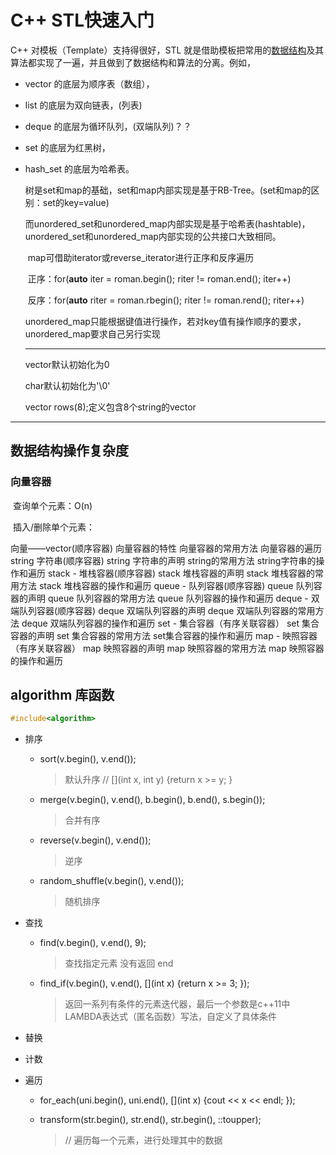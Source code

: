 # C++ STL快速入门

C++ 对模板（Template）支持得很好，STL 就是借助模板把常用的[数据结构](http://data.biancheng.net/)及其算法都实现了一遍，并且做到了数据结构和算法的分离。例如，

* vector 的底层为顺序表（数组），

* list 的底层为双向链表，(列表)

* deque 的底层为循环队列，(双端队列)？？

* set 的底层为红黑树，

* hash_set 的底层为哈希表。

  

  树是set和map的基础，set和map内部实现是基于RB-Tree。(set和map的区别：set的key=value)

  而unordered_set和unordered_map内部实现是基于哈希表(hashtable)，unordered_set和unordered_map内部实现的公共接口大致相同。
  
  ​    map可借助iterator或reverse_iterator进行正序和反序遍历
  
  ​    正序：for(**auto** iter = roman.begin(); riter != roman.end(); iter++)
  
  ​    反序：for(**auto** riter = roman.rbegin(); riter != roman.rend(); riter++)
  
  ​    unordered_map只能根据键值进行操作，若对key值有操作顺序的要求，unordered_map要求自己另行实现
  
  ___
  
  vector默认初始化为0
  
  char默认初始化为'\0'
  
  vector<string>  rows(8);定义包含8个string的vector
  
  
  
---

  ## 数据结构操作复杂度

  ### 向量容器

  ​    查询单个元素：O(n)

  ​    插入/删除单个元素：

  

  向量——vector(顺序容器)
  向量容器的特性
  向量容器的常用方法
  向量容器的遍历
  string 字符串(顺序容器)
  string 字符串的声明
  string的常用方法
  string字符串的操作和遍历
  stack - 堆栈容器(顺序容器)
  stack 堆栈容器的声明
  stack 堆栈容器的常用方法
  stack 堆栈容器的操作和遍历
  queue - 队列容器(顺序容器)
  queue 队列容器的声明
  queue 队列容器的常用方法
  queue 队列容器的操作和遍历
  deque - 双端队列容器(顺序容器)
  deque 双端队列容器的声明
  deque 双端队列容器的常用方法
  deque 双端队列容器的操作和遍历
  set - 集合容器（有序关联容器）
  set 集合容器的声明
  set 集合容器的常用方法
  set集合容器的操作和遍历
  map - 映照容器（有序关联容器）
  map 映照容器的声明
  map 映照容器的常用方法
  map 映照容器的操作和遍历

  

  

## algorithm 库函数

```c++
#include<algorithm>
```

* 排序
  * sort(v.begin(), v.end());
    > 默认升序    // [](int x, int y) {return x >= y; } 
  
  * merge(v.begin(), v.end(), b.begin(), b.end(), s.begin());
    > 合并有序

  * reverse(v.begin(), v.end());       
    > 逆序

  * random_shuffle(v.begin(), v.end());
    > 随机排序

* 查找
  * find(v.begin(), v.end(), 9);
    > 查找指定元素 没有返回 end
  
  * find_if(v.begin(), v.end(), [](int x) {return x >= 3; });
    > 返回一系列有条件的元素迭代器，最后一个参数是c++11中 LAMBDA表达式（匿名函数）写法，自定义了具体条件

* 替换


* 计数

  

* 遍历
  * for_each(uni.begin(), uni.end(), [](int x) {cout << x << endl; });  

  * transform(str.begin(), str.end(), str.begin(), ::toupper);
    > // 遍历每一个元素，进行处理其中的数据


  